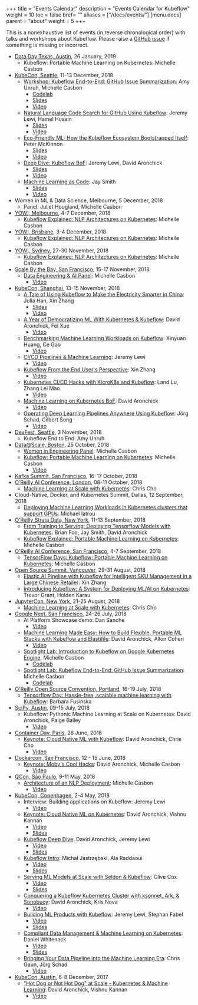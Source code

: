+++
title = "Events Calendar"
description = "Events Calendar for Kubeflow"
weight = 10
toc = false
bref= ""
aliases = ["/docs/events/"]
[menu.docs]
  parent = "about"
  weight = 5
+++

This is a nonexhaustive list of events (in reverse chronological order) with talks and workshops about Kubeflow.
Please raise a [GitHub issue](https://github.com/kubeflow/website/issues/new) if something is missing or incorrect.

* [Data Day Texas, Austin](https://datadaytexas.com/), 26 January, 2019
  - Kubeflow: Portable Machine Learning on Kubernetes: Michelle Casbon
* [KubeCon, Seattle](https://events.linuxfoundation.org/events/kubecon-cloudnativecon-north-america-2018/), 11-13 December, 2018
  - [Workshop: Kubeflow End-to-End: GitHub Issue Summarization](https://sched.co/GrWE): Amy Unruh, Michelle Casbon
      - [Codelab](g.co/codelabs/kubecon18)
      - [Slides](https://docs.google.com/presentation/d/1FFftSbWidin3opCIl4U0HVPvS6xk17izUFrrMR7e5qk)
      - [Video](https://www.youtube.com/watch?v=UdthJEq8YsA)
  - [Natural Language Code Search for GitHub Using Kubeflow](https://sched.co/GrVn): Jeremy Lewi, Hamel Husain
      - [Slides](https://drive.google.com/open?id=1jHE61fAqZNgaDrpItk5L_tCzLU0DuL86rCz4yAKz4Ss)
      - [Video](https://www.youtube.com/watch?v=SF77UBvfTHU)
  - [Eco-Friendly ML: How the Kubeflow Ecosystem Bootstrapped Itself](https://sched.co/GrTc): Peter McKinnon
      - [Slides](https://docs.google.com/presentation/d/1DUJHiYxz0D6qexBbNGjtRHYi4ERTKUOZ-LvqoHVKS-E)
      - [Video](https://www.youtube.com/watch?v=EVSfp8HGJXY)
  - [Deep Dive: Kubeflow BoF](https://sched.co/Ha1X): Jeremy Lewi, David Aronchick
      - [Slides](https://docs.google.com/presentation/d/1QP-o4O3ygpJ6aVfu6lAm0tMWYhAvdKE9FD6_92DB3EY)
      - [Video](https://www.youtube.com/watch?v=gbZJ8eSIfJg)
  - [Machine Learning as Code](https://sched.co/GrVh): Jay Smith
      - [Slides](https://docs.google.com/presentation/d/1XKyf5fAM9KfF4OSnZREoDu-BP8JBtGkuSv72iX7CARY)
      - [Video](https://www.youtube.com/watch?v=VXrGp5er1ZE)
* Women in ML & Data Science, Melbourne, 5 December, 2018
  - Panel: Juliet Hougland, Michelle Casbon
* [YOW!, Melbourne](https://melbourne.yowconference.com.au/), 4-7 December, 2018
  - [Kubeflow Explained: NLP Architectures on Kubernetes](https://melbourne.yowconference.com.au/proposal/?id=6858): Michelle Casbon
* [YOW!, Brisbane](https://brisbane.yowconference.com.au/), 3-4 December, 2018
  - [Kubeflow Explained: NLP Architectures on Kubernetes](https://brisbane.yowconference.com.au/proposal/?id=6859): Michelle Casbon
* [YOW!, Sydney](https://sydney.yowconference.com.au/), 27-30 November, 2018
  - [Kubeflow Explained: NLP Architectures on Kubernetes](https://sydney.yowconference.com.au/proposal/?id=6860): Michelle Casbon
* [Scale By the Bay, San Francisco](http://scale.bythebay.io/), 15-17 November, 2018
  - [Data Engineering & AI Panel](https://sched.co/Fndz): Michelle Casbon
      - [Video](https://www.youtube.com/watch?v=sJd9RRmgCH4)
* [KubeCon, Shanghai](https://www.lfasiallc.com/events/kubecon-cloudnativecon-china-2018/), 13-15 November, 2018
  - [A Tale of Using Kubeflow to Make the Electricity Smarter in China](https://sched.co/FzGn): Julia Han, Xin Zhang
      - [Slides](https://schd.ws/hosted_files/kccncchina2018english/34/XinZhang_JuliaHan_En.pdf)
      - [Video](https://www.youtube.com/watch?v=fad1FsfEvNY)
  - [A Year of Democratizing ML With Kubernetes & Kubeflow](https://sched.co/FuLr): David Aronchick, Fei Xue
      - [Video](https://www.youtube.com/watch?v=oMlddDdJgEg)
  - [Benchmarking Machine Learning Workloads on Kubeflow](https://sched.co/FuJw): Xinyuan Huang, Ce Gao
      - [Video](https://www.youtube.com/watch?v=9sLRIBYYUlQ)
  - [CI/CD Pipelines & Machine Learning](https://sched.co/FuJo): Jeremy Lewi
      - [Video](https://www.youtube.com/watch?v=EH850bIQVag)
  - [Kubeflow From the End User's Perspective](https://sched.co/FuJx): Xin Zhang
      - [Video](https://www.youtube.com/watch?v=x0CKhyoV9aI)
  - [Kubernetes CI/CD Hacks with KicroK8s and Kubeflow](https://sched.co/FuJc): Land Lu, Zhang Lei Mao
      - [Video](https://www.youtube.com/watch?v=1SSvS2w5OMQ)
  - [Machine Learning on Kubernetes BoF](https://sched.co/FuJs): David Aronchick
      - [Video](https://www.youtube.com/watch?v=0eEAZ7lmLbo)
  - [Operating Deep Learning Pipelines Anywhere Using Kubeflow](https://sched.co/FuJt): Jörg Schad, Gilbert Song
      - [Video](https://www.youtube.com/watch?v=63HJgZK27mU)
* [DevFest, Seattle](https://www.eventbrite.com/e/devfest-seattle-2018-tickets-50408043816), 3 November, 2018
  - Kubeflow End to End: Amy Unruh
* [Data@Scale, Boston](https://dataatscale2018.splashthat.com/), 25 October, 2018
  - [Women in Engineering Panel](https://datascalewomensbreakfast.splashthat.com/): Michelle Casbon
  - [Kubeflow: Portable Machine Learning on Kubernetes](https://code.fb.com/core-data/data-scale-boston/): Michelle Casbon
      - [Video](https://www.facebook.com/atscaleevents/videos/114311602829170/)
* [Kafka Summit, San Francisco](https://kafka-summit.org/), 16-17 October, 2018
* [O’Reilly AI Conference, London](https://conferences.oreilly.com/artificial-intelligence/ai-eu), 08-11 October, 2018
  - [Machine Learning at Scale with Kubernetes](https://conferences.oreilly.com/artificial-intelligence/ai-eu/public/schedule/detail/69194): Chris Cho
* Cloud-Native, Docker, and Kubernetes Summit, Dallas, 12 September, 2018
  - [Deploying Machine Learning Workloads in Kubernetes clusters that support GPUs](https://www.eventbrite.com/e/kubernetes-classes-at-cloud-native-docker-k8s-summit-tickets-44954443952): Michael Iatrou
* [O’Reilly Strata Data, New York](https://conferences.oreilly.com/strata/strata-ny), 11-13 September, 2018
  - [From Training to Serving: Deploying Tensorflow Models with Kubernetes](https://conferences.oreilly.com/strata/strata-ny/public/schedule/detail/69362): Brian Foo, Jay Smith, David Aronchick
  - [Kubeflow Explained: Portable Machine Learning on Kubernetes](https://conferences.oreilly.com/strata/strata-ny/public/schedule/detail/69041): Michelle Casbon
* [O'Reilly AI Conference, San Francisco](https://conferences.oreilly.com/artificial-intelligence/ai-ca), 4-7 September, 2018
  - [TensorFlow Days: Kubeflow: Portable Machine Learning on Kubernetes](https://conferences.oreilly.com/artificial-intelligence/ai-ca/public/schedule/topic/2899): Michelle Casbon
* [Open Source Summit, Vancouver](https://events.linuxfoundation.org/events/open-source-summit-north-america-2018/), 29-31 August, 2018
  - [Elastic AI Pipeline with Kubeflow for Intelligent SKU Management in a Large Chinese Retailer](https://events.linuxfoundation.org/events/open-source-summit-north-america-2018/program/schedule/): Xin Zhang
  - [Introducing Kubeflow: A System for Deploying ML/AI on
    Kubernetes](https://events.linuxfoundation.org/events/open-source-summit-north-america-2018/program/schedule/): Trevor Grant, Holden Karau
* [JupyterCon, New York](https://conferences.oreilly.com/jupyter/jup-ny), 21-25 August, 2018
  - [Machine Learning at Scale with Kubernetes](https://conferences.oreilly.com/jupyter/jup-ny/public/schedule/detail/69752): Chris Cho
* [Google Next, San Francisco](https://cloud.withgoogle.com/next18/sf/), 24-26 July, 2018
  - AI Platform Showcase demo: Dan Sanche
      - [Video](https://www.youtube.com/watch?v=el7cw-nVcBE)
  - [Machine Learning Made Easy: How to Build Flexible, Portable ML Stacks with Kubeflow and Elastifile](https://cloud.withgoogle.com/next18/sf/sessions/session/193227): David Aronchick, Allon Cohen
      - [Video](https://www.youtube.com/watch?v=NAqD6siHcpE)
  - [Spotlight Lab: Introduction to Kubeflow on Google Kubernetes Engine](https://cloud.withgoogle.com/next18/sf/sessions/session/229041): Michelle Casbon
      - [Codelab](https://codelabs.developers.google.com/codelabs/kubeflow-introduction/index.html)
  - [Spotlight Lab: Kubeflow End-to-End: GitHub Issue Summarization](https://cloud.withgoogle.com/next18/sf/sessions/session/229637): Michelle Casbon
      - [Codelab](https://codelabs.developers.google.com/codelabs/cloud-kubeflow-e2e-gis/index.html)
* [O'Reilly Open Source Convention, Portland](https://conferences.oreilly.com/oscon/oscon-or-2018), 16-19 July, 2018
  - [Tensorflow Day: Hassle-free, scalable machine learning with Kubeflow](https://conferences.oreilly.com/oscon/oscon-or/public/schedule/detail/70899): Barbara Fusinska
* [SciPy, Austin](https://scipy2018.scipy.org/ehome/index.php?eventid=299527), 09-15 July, 2018
  - Kubeflow: Pythonic Machine Learning at Scale on Kubernetes: David Aronchick, Paige Bailey
      - [Video](https://www.youtube.com/watch?v=b_CvqzmB51M)
* [Container Day, Paris](https://paris-container-day.fr/en/), 26 June, 2018
  - [Keynote: Cloud Native ML with Kubeflow](http://paris-container-day.fr/en/#tabidff38a849e758226764f1da33f5bd81e3): David Aronchick, Chris Cho
      - [Video](https://www.youtube.com/watch?v=rcC11EZdo8Y)
* [Dockercon, San Francisco](https://2018.dockercon.com/), 12 - 15 June, 2018
  - [Keynote: Moby's Cool Hacks](https://dockercon18.smarteventscloud.com/connect/sessionDetail.ww?SESSION_ID=224348): David Aronchick, Michelle Casbon
      - [Video](https://youtu.be/RnWXOAplvjY?t=1128)
* [QCon, São Paulo](https://qconsp.com/sp2018/schedule/tabular.html), 9-11 May, 2018
  - [Architecture of an NLP Deployment](https://qconsp.com/sp2018/sp2018/presentation/architecture-nlp-deployment.html): Michelle Casbon
      - [Video](https://www.youtube.com/watch?v=SbecYkirt8w&t=1975)
* [KubeCon, Copenhagen](https://events.linuxfoundation.org/events/kubecon-cloudnativecon-europe-2018/), 2-4 May, 2018
  - Interview: Building applications on Kubeflow: Jeremy Lewi
      - [Video](https://www.youtube.com/watch?v=VTGH9ocdVM0)
  - [Keynote: Cloud Native ML on Kubernetes](https://kccnceu18.sched.com/event/Duoq/keynote-cloud-native-ml-on-kubernetes-david-aronchick-product-manager-cloud-ai-and-co-founder-of-kubeflow-google-vishnu-kannan-sr-software-engineer-google-slides-attached): David Aronchick, Vishnu Kannan
      - [Video](https://www.youtube.com/watch?v=I6iMznIYwM8)
      - [Slides](https://drive.google.com/file/d/1_QxDZXX-sSP8llFZQ6T2zseZOcPFuVLk/view?usp=sharing)
  - [Kubeflow Deep Dive](https://kccnceu18.sched.com/event/Drnd/kubeflow-deep-dive-david-aronchick-jeremy-lewi-google-intermediate-skill-level): David Aronchick, Jeremy Lewi
      - [Video](https://www.youtube.com/watch?v=86GD1VzSnks)
      - [Slides](https://www.google.com/url?q=https%3A%2F%2Fschd.ws%2Fhosted_files%2Fkccnceu18%2Fd4%2FKubeflow_Deep_Dive.pdf&sa=D&sntz=1&usg=AFQjCNFK_-mkyWfKAFM9wnywPVYH9thoYw)
  - [Kubeflow Intro](https://kccnceu18.sched.com/event/Drmt/kubeflow-intro-michal-jastrzebski-ala-raddaoui-intel-any-skill-level-slides-attached): Michał Jastrzębski, Ala Raddaoui
      - [Video](https://www.youtube.com/watch?v=NrDpQks0e98)
      - [Slides](https://schd.ws/hosted_files/kccnceu18/9f/kubeflow-intro.pdf)
  - [Serving ML Models at Scale with Seldon & Kubeflow](https://kccnceu18.sched.com/event/Dqvw/serving-ml-models-at-scale-with-seldon-and-kubeflow-clive-cox-seldonio-intermediate-skill-level-slides-attached): Clive Cox
      - [Video](https://www.youtube.com/watch?v=pDlapGtecbY)
      - [Slides](https://schd.ws/hosted_files/kccnceu18/1a/SeldonKubeconEurope2018.pdf)
  - [Conquering a Kubeflow Kubernetes Cluster with ksonnet, Ark, & Sonobuoy](https://kccnceu18.sched.com/event/Dqv6/conquering-a-kubeflow-kubernetes-cluster-with-ksonnet-ark-and-sonobuoy-kris-nova-heptio-david-aronchick-google-intermediate-skill-level): David Aronchick, Kris Nova
      - [Video](https://www.youtube.com/watch?v=givpqZ2IchI)
  - [Building ML Products with Kubeflow](https://kccnceu18.sched.com/event/Dquu/building-ml-products-with-kubeflow-jeremy-lewi-google-stephan-fabel-canonical-intermediate-skill-level-slides-attached): Jeremy Lewi, Stephan Fabel
      - [Video](https://www.youtube.com/watch?v=sC8Ce9vUggo)
      - [Slides](https://schd.ws/hosted_files/kccnceu18/c2/Building%20ML%20Products%20With%20Kubeflow%20%28Kubecon%202018%29%20%281%29.pdf)
  - [Compliant Data Management & Machine Learning on Kubernetes](https://kccnceu18.sched.com/event/DqvC/compliant-data-management-and-machine-learning-on-kubernetes-daniel-whitenack-pachyderm-intermediate-skill-level-slides-attached): Daniel Whitenack
      - [Video](https://www.youtube.com/watch?v=eOzl-LFqYFM)
      - [Slides](https://schd.ws/hosted_files/kccnceu18/a1/KubeCon_EU_2018%20%281%29.pdf)
  - [Bringing Your Data Pipeline into the Machine Learning Era](https://kccnceu18.sched.com/event/E46y/bringing-your-data-pipeline-into-the-machine-learning-era-chris-gaun-jorg-schad-mesosphere-intermediate-skill-level): Chris Gaun, Jörg Schad
      - [Video](https://www.youtube.com/watch?v=f_-3rQoudnc)
* [KubeCon, Austin](http://events17.linuxfoundation.org/events/kubecon-and-cloudnativecon-north-america), 6-8 December, 2017
  - ["Hot Dog or Not Hot Dog" at Scale - Kubernetes & Machine Learning](https://kccncna17.sched.com/event/CU5v/hot-dogs-or-not-at-scale-with-kubernetes-i-vish-kannan-david-aronchick-google): David Aronchick, Vishnu Kannan
      - [Video](https://www.youtube.com/watch?v=R3dVF5wWz-g&feature=youtu.be)
